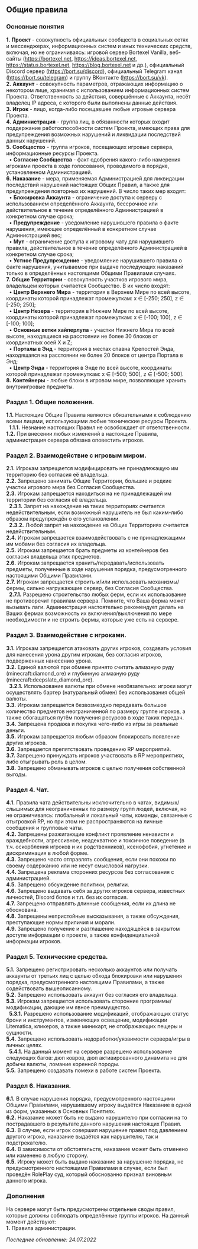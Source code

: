 ## Общие правила
### Основные понятия
**1.** **Проект** - совокупность официальных сообществ в социальных сетях и мессенджерах, информационных систем и иных технических средств, включая, но не ограничиваясь: игровой сервер Bortexel Vanilla, веб-сайты (https://bortexel.net, https://ideas.bortexel.net, https://status.bortexel.net, https://blog.bortexel.net и др.), официальный Discord сервер (https://bort.su/discord), официальный Telegram канал (https://bort.su/telegram) и группу ВКонтакте (https://bort.su/vk).  
**2.** **Аккаунт** - совокупность параметров, отражающих информацию о некотором лице, хранимая с использованием информационных систем Проекта. Ответственность за действия, совершённые с Аккаунта, несёт владелец IP адреса, с которого были выполнены данные действия.  
**3.** **Игрок** - лицо, когда-либо посещавшее любые игровые сервера Проекта.  
**4.** **Администрация** - группа лиц, в обязанности которых входит поддержание работоспособности систем Проекта, имеющих права для предупреждения возможных нарушений и ликвидации последствий данных нарушений.  
**5.** **Сообщество** - группа игроков, посещающих игровые сервера, информационные ресурсы Проекта.  
&nbsp; • **Согласие Сообщества** - факт одобрения какого-либо намерения игроками проекта в ходе голосования, проводимого в порядке, установленном Администрацией.  
**6.** **Наказание** - мера, применяемая Администрацией для ликвидации последствий нарушений настоящих Общих Правил, а также для предупреждения повторных их нарушений. В число таких мер входят:  
&nbsp; • **Блокировка Аккаунта** - ограничение доступа к серверу с использованием определённого Аккаунта, бессрочное или действительное в течение определённого Администрацией в конкретном случае срока;  
&nbsp; • **Предупреждение** - уведомление нарушившего правила о факте нарушения, имеющее определённый в конкретном случае Администрацией вес;  
&nbsp; • **Мут** - ограничение доступа к игровому чату для нарушившего правила, действительное в течение определённого Администрацией в конкретном случае срока;  
&nbsp; • **Устное Предупреждение** - уведомление нарушившего правила о факте нарушения, учитываемое при выдаче последующих наказаний только в определённых настоящими Общими Правилами случаях.  
**7.** **Общие Территории** - совокупность участков игрового мира, владельцем которых считается Сообщество. В их число входят:  
&nbsp; • **Центр Верхнего Мира** - территория в Верхнем Мире по всей высоте, координаты которой принадлежат промежуткам: x ∈ [-250; 250], z ∈ [-250; 250];  
&nbsp; • **Центр Незера** - территория в Нижнем Мире по всей высоте, координаты которой принадлежат промежуткам: x ∈ [-100; 100], z ∈ [-100; 100];  
&nbsp; • **Основные ветки хайперлупа** - участки Нижнего Мира по всей высоте, находящиеся на расстоянии не более 30 блоков от координатных осей X и Z;  
&nbsp; • **Порталы в Энд** - территория в местах спавна Крепостей Энда, находящаяся на расстоянии не более 20 блоков от центра Портала в Энд;  
&nbsp; • **Центр Энда** - территория в Энде по всей высоте, координаты которой принадлежат промежуткам: x ∈ [-500; 500], z ∈ [-500; 500].  
**8.** **Контейнеры** - любые блоки в игровом мире, позволяющие хранить внутриигровые предметы.  
  
### Раздел 1. Общие положения.
**1.1.** Настоящие Общие Правила являются обязательными к соблюдению всеми лицами, использующими любые технические ресурсы Проекта.  
&nbsp; **1.1.1.** Незнание настоящих Правил не освобождает от ответственности.  
**1.2.** При внесении любых изменений в настоящие Правила, администрация сервера обязана оповестить игроков.  
  
### Раздел 2. Взаимодействие с игровым миром.
**2.1.** Игрокам запрещается модифицировать не принадлежащую им территорию без согласия её владельца.  
**2.2.** Запрещено занимать Общие Территории, большие и редкие участки игрового мира без Согласия Сообщества.  
**2.3.** Игрокам запрещается находиться на не принадлежащей им территории без согласия её владельца.  
&nbsp; **2.3.1.** Запрет на нахождение на таких территориях считается недействительным, если возможный нарушитель не был каким-либо образом предупреждён о его установлении.  
&nbsp; **2.3.2.** Любой запрет на нахождение на Общих Территориях считается недействительным.  
**2.4.** Игрокам запрещается взаимодействовать с не принадлежащими им мобами без согласия их владельца.  
**2.5.** Игрокам запрещается брать предметы из контейнеров без согласия владельца этих предметов.  
**2.6.** Игрокам запрещается хранить/передавать/использовать предметы, полученные в ходе нарушения порядка, предусмотренного настоящими Общими Правилами.  
**2.7.** Игрокам запрещается строить и/или использовать механизмы/фермы, сильно нагружающие сервер, без Согласия Сообщества.  
&nbsp; **2.7.1.** Разрешено строительство любых ферм, если их использование не противоречит правилам сервера. Помните, что Ваша ферма может вызывать лаги. Администрация настоятельно рекомендует делать на Ваших фермах возможность их включения/выключения по мере необходимости и не строить фермы, которые уже есть на сервере.  
  
### Раздел 3. Взаимодействие с игроками.
**3.1.** Игрокам запрещается атаковать других игроков, создавать условия для нанесения урона другим игрокам, без согласия игроков, подверженных нанесению урона.  
**3.2.** Единой валютой при обмене принято считать алмазную руду (minecraft:diamond_ore) и глубинную алмазную руду (minecraft:deepslate_diamond_ore).  
&nbsp; **3.2.1.** Использование валюты при обмене необязательно: игроки могут осуществлять бартер (натуральный обмен) без использования общей валюты.  
**3.3.** Игрокам запрещается безвозмездно передавать большое количество предметов неограниченной по размеру группе игроков, а также обогащаться путём получения ресурсов в ходе таких передач.  
**3.4.** Запрещена продажа и покупка чего-либо из игры за реальные деньги.  
**3.5.** Игрокам запрещается любым образом блокировать появление других игроков.  
**3.6.** Запрещается препятствовать проведению RP мероприятий.  
**3.7.** Запрещено принуждать игроков участвовать в RP мероприятиях, либо отыгрывать роль в целом.  
**3.8.** Запрещено обманывать игроков с целью получения собственной выгоды.  
  
### Раздел 4. Чат.
**4.1.** Правила чата действительны исключительно в чатах, видимых/слышимых для неограниченных по размеру групп людей, включая, но не ограничиваясь: глобальный и локальный чаты, команды, связанные с отыгровкой RP, но при этом не распространяются на личные сообщения и групповые чаты.  
**4.2.** Запрещены разжигающие конфликт проявление ненависти и враждебности, агрессивное, неадекватное и токсичное поведение (в т.ч. оскорбления игроков и их родственников), ксенофобия, угнетение и дискриминация в любой форме.  
**4.3.** Запрещено часто отправлять сообщения, если они похожи по своему содержанию или не несут смысловой нагрузки.  
**4.4.** Запрещена реклама сторонних ресурсов без согласования с администрацией.  
**4.5.** Запрещено обсуждение политики, религии.  
**4.6.** Запрещено выдавать себя за других игроков сервера, известных личностей, Discord ботов и т.п. без их согласия.  
**4.7.** Запрещено отправлять длинные сообщения, если их длина не обоснована.  
**4.8.** Запрещены непристойные высказывания, а также обсуждения, преступающие нормы приличия и морали.  
**4.9.** Запрещено получение и разглашение находящейся в закрытом доступе информации о проекте, а также конфиденциальной информации игроков.  
  
### Раздел 5. Технические средства.
**5.1.** Запрещено регистрировать несколько аккаунтов или получать аккаунты от третьих лиц с целью обхода блокировки или нарушения порядка, предусмотренного настоящими Правилами, а также содействовать вышеописанному.  
**5.2.** Запрещено использовать аккаунт без согласия его владельца.  
**5.3.** Игрокам запрещается использовать сторонние программы/модификации, дающие им явное преимущество.  
&nbsp; **5.3.1.** Разрешено использование модификаций, отображающих статус брони и инструментов, изменяющих освещение, модификации Litematica, кликеров, а также миникарт, не отображающих пещеры и сущности.  
**5.4.** Запрещено использовать недоработки/уязвимости сервера/игры в личных целях.  
&nbsp; **5.4.1.** На данный момент на сервере разрешено использование следующих багов: дюп ковров, дюп активированного динамита не для добычи валюты, ломание коренной породы.  
**5.5.** Запрещено создавать помехи в работе систем Проекта.  
  
### Раздел 6. Наказания.
**6.1.** В случае нарушения порядка, предусмотренного настоящими Общими Правилами, нарушившему игроку выдаётся Наказание в одной из форм, указанных в Основных Понятиях.  
**6.2.** Наказание может быть не выдано нарушителю при согласии на то пострадавшего в результате данного нарушения настоящих Правил.  
**6.3.** В случае, если игрок совершил нарушение правил под давлением другого игрока, наказание выдаётся как нарушителю, так и подстрекателю.  
**6.4.** В зависимости от обстоятельств, наказание может быть отменено или изменено в любую сторону.  
**6.5.** Игроку может быть выдано наказание за нарушение порядка, не предусмотренного настоящими Правилами в случае, если был проведён RolePlay суд, который обоснованно признал виновным данного игрока.  
  
### Дополнения
На сервере могут быть предусмотрены отдельные своды правил, которые должны соблюдать определённые группы игроков. На данный момент действуют:  
**1.** Правила администрации.  
  
*Последнее обновление: 24.07.2022*